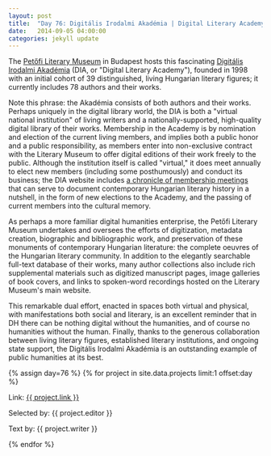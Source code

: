 ```yaml
---
layout: post
title:  "Day 76: Digitális Irodalmi Akadémia | Digital Literary Academy"
date:   2014-09-05 04:00:00
categories: jekyll update
---
```


<!-- Remember to change the date above -->

The [Petőfi Literary Museum](http://www.pim.hu/) in Budapest hosts this fascinating [Digitális Irodalmi Akadémia](http://pim.hu/object.d8f182da-fdfa-45ba-914f-2688ce822346.ivy) (DIA, or "Digital Literary Academy"), founded in 1998 with an initial cohort of 39 distinguished, living Hungarian literary figures; it currently includes 78 authors and their works.

Note this phrase: the Akadémia consists of both authors and their works.  Perhaps uniquely in the digital library world, the DIA is both a "virtual national institution" of living writers and a nationally-supported, high-quality digital library of their works.  Membership in the Academy is by nomination and election of the current living members, and implies both a public honor and a public responsibility, as members enter into non-exclusive contract with the Literary Museum to offer digital editions of their work freely to the public.  Although the institution itself is called "virtual," it does meet annually to elect new members (including some posthumously) and conduct its business; the DIA website includes [a chronicle of membership meetings](http://www.pim.hu/object.b3b4dd2c-8760-49d0-95c4-3dbbb0f78a06.ivy) that can serve to document contemporary Hungarian literary history in a nutshell, in the form of new elections to the Academy, and the passing of current members into the cultural memory.

As perhaps a more familiar digital humanities enterprise, the Petőfi Literary Museum undertakes and oversees the efforts of digitization, metadata creation, biographic and bibliographic work, and preservation of these monuments of contemporary Hungarian literature: the complete oeuvres of the Hungarian literary community.  In addition to the elegantly searchable full-text database of their works, many author collections also include rich supplemental materials such as digitized manuscript pages, image galleries of book covers, and links to spoken-word recordings hosted on the Literary Museum's main website.  

This remarkable dual effort, enacted in spaces both virtual and physical, with manifestations both social and literary, is an excellent reminder that in DH there can be nothing digital without the humanities, and of course no humanities without the human.  Finally, thanks to the generous collaboration between living literary figures, established literary institutions, and ongoing state support, the Digitális Irodalmi Akadémia is an outstanding example of public humanities at its best.  


<!-- Remember to assign the day -->
{% assign day=76 %}
{% for project in site.data.projects limit:1 offset:day %}
<p>Link: <a href="{{ project.link }}">{{ project.link }}</a></p>
<p>Selected by: {{ project.editor }}</p>
<p>Text by: {{ project.writer }}</p>
{% endfor %}
